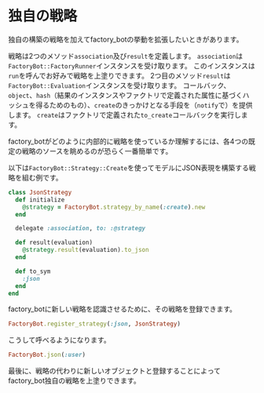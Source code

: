 # 独自の戦略

独自の構築の戦略を加えてfactory\_botの挙動を拡張したいときがあります。

戦略は2つのメソッド`association`及び`result`を定義します。
`association`は`FactoryBot::FactoryRunner`インスタンスを受け取ります。
このインスタンスは`run`を呼んでお好みで戦略を上塗りできます。
2つ目のメソッド`result`は`FactoryBot::Evaluation`インスタンスを受け取ります。
コールバック、`object`、`hash`（結果のインスタンスやファクトリで定義された属性に基づくハッシュを得るためのもの）、`create`のきっかけとなる手段を（`notify`で）を提供します。
`create`はファクトリで定義された`to_create`コールバックを実行します。

factory\_botがどのように内部的に戦略を使っているか理解するには、各4つの既定の戦略のソースを眺めるのが恐らく一番簡単です。

以下は`FactoryBot::Strategy::Create`を使ってモデルにJSON表現を構築する戦略を組む例です。

```ruby
class JsonStrategy
  def initialize
    @strategy = FactoryBot.strategy_by_name(:create).new
  end

  delegate :association, to: :@strategy

  def result(evaluation)
    @strategy.result(evaluation).to_json
  end

  def to_sym
    :json
  end
end
```

factory\_botに新しい戦略を認識させるために、その戦略を登録できます。

```ruby
FactoryBot.register_strategy(:json, JsonStrategy)
```

こうして呼べるようになります。

```ruby
FactoryBot.json(:user)
```

最後に、戦略の代わりに新しいオブジェクトと登録することによってfactory\_bot独自の戦略を上塗りできます。
